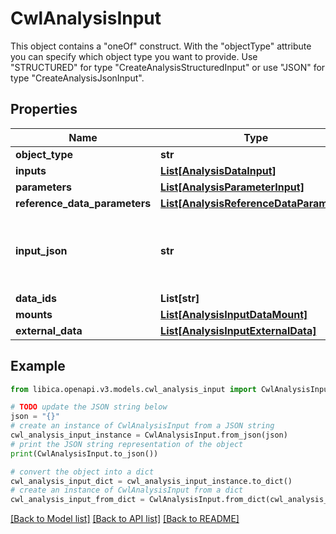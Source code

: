 # CwlAnalysisInput

This object contains a \"oneOf\" construct. With the \"objectType\" attribute you can specify which object type you want to provide. Use \"STRUCTURED\" for type \"CreateAnalysisStructuredInput\" or use \"JSON\" for type \"CreateAnalysisJsonInput\".

## Properties

Name | Type | Description | Notes
------------ | ------------- | ------------- | -------------
**object_type** | **str** |  | 
**inputs** | [**List[AnalysisDataInput]**](AnalysisDataInput.md) |  | 
**parameters** | [**List[AnalysisParameterInput]**](AnalysisParameterInput.md) |  | [optional] 
**reference_data_parameters** | [**List[AnalysisReferenceDataParameter]**](AnalysisReferenceDataParameter.md) |  | [optional] 
**input_json** | **str** | Contains the input JSON, as an escaped JSON String. | 
**data_ids** | **List[str]** |  | [optional] 
**mounts** | [**List[AnalysisInputDataMount]**](AnalysisInputDataMount.md) |  | [optional] 
**external_data** | [**List[AnalysisInputExternalData]**](AnalysisInputExternalData.md) |  | [optional] 

## Example

```python
from libica.openapi.v3.models.cwl_analysis_input import CwlAnalysisInput

# TODO update the JSON string below
json = "{}"
# create an instance of CwlAnalysisInput from a JSON string
cwl_analysis_input_instance = CwlAnalysisInput.from_json(json)
# print the JSON string representation of the object
print(CwlAnalysisInput.to_json())

# convert the object into a dict
cwl_analysis_input_dict = cwl_analysis_input_instance.to_dict()
# create an instance of CwlAnalysisInput from a dict
cwl_analysis_input_from_dict = CwlAnalysisInput.from_dict(cwl_analysis_input_dict)
```
[[Back to Model list]](../README.md#documentation-for-models) [[Back to API list]](../README.md#documentation-for-api-endpoints) [[Back to README]](../README.md)


